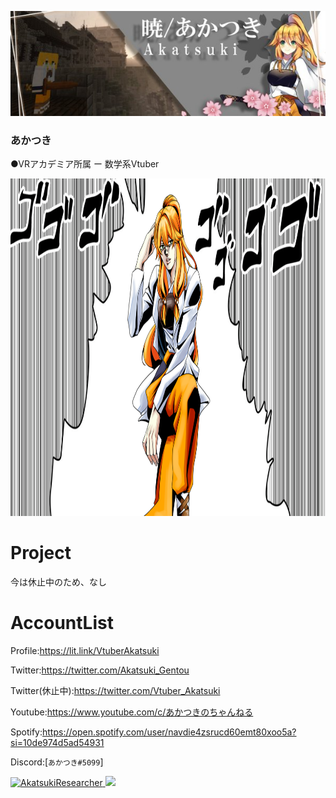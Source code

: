 <p class="profile-img" align="center">
 <img src="akatsuki_header.jpg" width=800>
</p>

### あかつき 

●VRアカデミア所属 ー 数学系Vtuber

<img src="AkatsukiReseacher_jojo.png" alt="ジョジョ風のイラスト" width="960" height="540" border="0">


# Project

今は休止中のため、なし

# AccountList
Profile:<https://lit.link/VtuberAkatsuki>

Twitter:<https://twitter.com/Akatsuki_Gentou>

Twitter(休止中):<https://twitter.com/Vtuber_Akatsuki>

Youtube:<https://www.youtube.com/c/あかつきのちゃんねる>

Spotify:https://open.spotify.com/user/navdie4zsrucd60emt80xoo5a?si=10de974d5ad54931

Discord:[`あかつき#5099`]

<p align="left">
  <a href="https://github.com/AkatsukiResearcher/AkatsukiResearcher/">
    <img src="https://komarev.com/ghpvc/?username=AkatsukiResearcher" alt="AkatsukiResearcher" />
  </a>
   <a href="http://twitter.com/Akatsuki_Gentou">
    <img height="20" src="https://img.shields.io/twitter/follow/Akatsuki_Gentou?label=Twitter&logo=twitter&style=flat" />
  </a>
</p>



